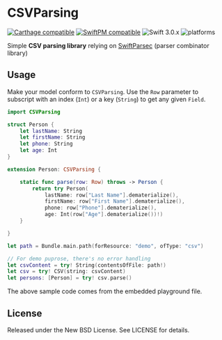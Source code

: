 # CSVParsing
[![Carthage compatible](https://img.shields.io/badge/Carthage-compatible-4BC51D.svg?style=flat)](#carthage) [![SwiftPM compatible](https://img.shields.io/badge/SwiftPM-compatible-orange.svg)](#swift-package-manager) ![Swift 3.0.x](https://img.shields.io/badge/Swift-3.0.x-orange.svg) ![platforms](https://img.shields.io/badge/platform-iOS%20%7C%20macOS%20%7C%20Linux-lightgrey.svg)

Simple __CSV parsing library__ relying on [SwiftParsec](https://github.com/davedufresne/SwiftParsec) (parser combinator library)

## Usage
Make your model conform to `CSVParsing`. Use the `Row` parameter to subscript with an index (`Int`) or a key (`String`) to get any given `Field`.

```swift
import CSVParsing

struct Person {
	let lastName: String
	let firstName: String
	let phone: String
	let age: Int
}

extension Person: CSVParsing {

	static func parse(row: Row) throws -> Person {
		return try Person(
			lastName: row["Last Name"].dematerialize(),
			firstName: row["First Name"].dematerialize(),
			phone: row["Phone"].dematerialize(),
			age: Int(row["Age"].dematerialize())!)
	}

}

let path = Bundle.main.path(forResource: "demo", ofType: "csv")

// For demo puprose, there's no error handling
let csvContent = try! String(contentsOfFile: path!)
let csv = try! CSV(string: csvContent)
let persons: [Person] = try! csv.parse()

```

The above sample code comes from the embedded playground file.

## License

Released under the New BSD License. See LICENSE for details.
